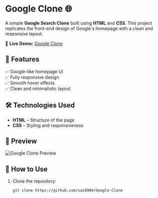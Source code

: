 # Google Clone 🌐  

A simple **Google Search Clone** built using **HTML** and **CSS**. This project replicates the front-end design of Google's homepage with a clean and responsive layout.  

🔗 **Live Demo:** [Google Clone](https://saikiran-googleclone.netlify.app/)  

## 🚀 Features  
✅ Google-like homepage UI  
✅ Fully responsive design  
✅ Smooth hover effects  
✅ Clean and minimalistic layout  

## 🛠️ Technologies Used  
- **HTML** – Structure of the page  
- **CSS** – Styling and responsiveness  

## 📸 Preview  
![Google Clone Preview]([add-screenshot-url-here](https://github.com/sai8904/Google-Clone/blob/main/Screenshot%202025-04-04%20224407.png))  

## 📂 How to Use  
1. Clone the repository:  
   ```sh
   git clone https://github.com/sai8904/Google-Clone
